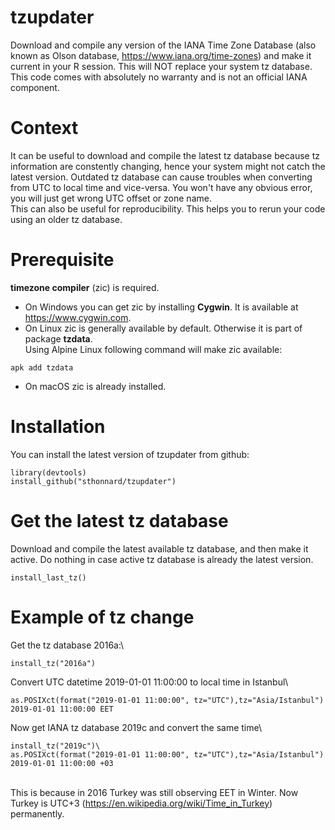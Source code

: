 # tzupdater
Download and compile any version of the IANA Time Zone Database (also known as Olson database, https://www.iana.org/time-zones) and make it current in your R session.
This will NOT replace your system tz database.\
This code comes with absolutely no warranty and is not an official IANA component.

# Context
It can be useful to download and compile the latest tz database because tz information are constently changing,
hence your system might not catch the latest version. Outdated tz database can cause troubles when converting from UTC to local time and vice-versa. You won't have any obvious error, you will just get wrong UTC offset or zone name.\
This can also be useful for reproducibility. This helps you to rerun your code using an older tz database.

# Prerequisite
**timezone compiler** (zic) is required. 

* On Windows you can get zic by installing **Cygwin**. It is available at https://www.cygwin.com.
* On Linux zic is generally available by default. Otherwise it is part of package **tzdata**.\
Using Alpine Linux following command will make zic available:
```
apk add tzdata
```
* On macOS zic is already installed.

# Installation
You can install the latest version of tzupdater from github:
```
library(devtools)
install_github("sthonnard/tzupdater")
```
# Get the latest tz database
Download and compile the latest available tz database, and then make it active. Do nothing in case active tz database is already the latest version.
```
install_last_tz()
```
# Example of tz change
Get the tz database 2016a:\
```
install_tz("2016a")
```

Convert UTC datetime 2019-01-01 11:00:00 to local time in Istanbul\
```
as.POSIXct(format("2019-01-01 11:00:00", tz="UTC"),tz="Asia/Istanbul")
2019-01-01 11:00:00 EET
```
Now get IANA tz database 2019c and convert the same time\
```
install_tz("2019c")\
as.POSIXct(format("2019-01-01 11:00:00", tz="UTC"),tz="Asia/Istanbul")
2019-01-01 11:00:00 +03
```
\
This is because in 2016 Turkey was still observing EET in Winter. Now Turkey is UTC+3 (https://en.wikipedia.org/wiki/Time_in_Turkey) permanently.
